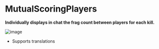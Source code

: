 # MutualScoringPlayers
**Individually displays in chat the frag count between players for each kill.**

![image](https://github.com/Stimayk/MutualScoringPlayers/assets/51941742/d107b21e-ee1f-4473-ac9a-8bcb034c3819)

+ Supports translations
